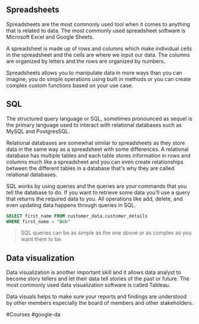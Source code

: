## Spreadsheets
Spreadsheets are the most commonly used tool when it comes to anything that is related to data. The most commonly used spreadsheet software is Microsoft Excel and Google Sheets.

A spreadsheet is made up of rows and columns which make individual cells in the spreadsheet and the cells are where we input our data. The columns are organized by letters and the rows are organized by numbers.

Spreadsheets allows you to manipulate data in more ways than you can imagine, you do simple operations using built in methods or you can create complex custom functions based on your use case.

## SQL
The structured query language or SQL, sometimes pronounced as sequel is the primary language used to interact with relational databases such as MySQL and PostgresSQL.

Relational databases are somewhat similar to spreadsheets as they store data in the same way as a spreadsheet with some differences. A relational database has multiple tables and each table stores information in rows and columns much like a spreadsheet and you can even create relationships between the different tables in a database that's why they are called relational databases.

SQL works by using queries and the queries are your commands that you tell the database to do. If you want to retrieve some data you'll use a query that returns the required data to you. All operations like add, delete, and even updating data happens through queries in SQL.

```sql
SELECT first_name FROM customer_data.customer_details
WHERE first_name = "Bob"
```

> SQL queries can be as simple as the one above or as complex as you want them to be.

## Data visualization
Data visualization is another important skill and it allows data analyst to become story tellers and let their data tell stories of the past or future. The most commonly used data visualization software is called Tableau.

Data visuals helps to make sure your reports and findings are understood by other members especially the board of members and other stakeholders.

#Courses #google-da 
